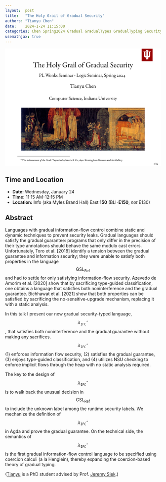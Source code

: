 ```yaml
---
layout:  post
title:   "The Holy Grail of Gradual Security"
authors: "Tianyu Chen"
date:    2024-1-24 11:15:00
categories: Chen Spring2024 Gradual GradualTypes GradualTyping Security
usemathjax: true
---
```


![ChenJan2024](/images/chen_jan_2024.png)

## Time and Location

* **Date:** Wednesday, January 24
* **Time:** 11:15 AM-12:15 PM
* **Location:** Info (aka Myles Brand Hall) East **150** (BLI-**E150**, _not_ E130)

## Abstract

Languages with gradual information-flow control combine static and
dynamic techniques to prevent security leaks.  Gradual languages
should satisfy the gradual guarantee: programs that only differ in the
precision of their type annotations should behave the same modulo cast
errors. Unfortunately, Toro et al. [2018] identify a tension between
the gradual guarantee and information security; they were unable to
satisfy both properties in the language $$\mathrm{GSL}_\mathsf{Ref}$$
and had to settle for only satisfying information-flow security.
Azevedo de Amorim et al. [2020] show that by sacrificing type-guided
classification, one obtains a language that satisfies both noninterference
and the gradual guarantee. Bichhawat et al. [2021] show that both properties
can be satisfied by sacrificing the no-sensitive-upgrade mechanism,
replacing it with a static analysis.

In this talk I present our new gradual security-typed language,
$$\lambda_{\mathtt{IFC}}^\star$$, that satisfies both noninterference and
the gradual guarantee without making any sacrifices. $$\lambda_{\mathtt{IFC}}^\star$$
(1) enforces information flow security,
(2) satisfies the gradual guarantee,
(3) enjoys type-guided classification, and
(4) utilizes NSU checking to enforce implicit flows through the heap
with no static analysis required.
<!-- The definition of $$\lambda_{\mathtt{IFC}}^\star$$ -->
<!-- and its gradual guarantee proof are fully mechanized  in Agda. -->
The key to the design of $$\lambda_{\mathtt{IFC}}^\star$$ is to
walk back the unusual decision in $$\mathrm{GSL}_\mathsf{Ref}$$ to include the unknown
label among the runtime security labels. We mechanize the
definition of $$\lambda_{\mathtt{IFC}}^\star$$ in Agda and prove the gradual guarantee.
On the technical side, the semantics of $$\lambda_{\mathtt{IFC}}^\star$$ is
the first gradual information-flow control language to be specified using
coercion calculi (a la Henglein), thereby expanding the coercion-based theory of
gradual typing.

([Tianyu](https://homes.luddy.indiana.edu/chen512) is a PhD student
advised by Prof. [Jeremy Siek](https://wphomes.soic.indiana.edu/jsiek).)

